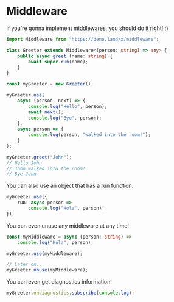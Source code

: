 # Middleware

If you're gonna implement middlewares, you should do it right! ;)

```ts
import Middleware from "https://deno.land/x/middleware";

class Greeter extends Middleware<(person: string) => any> {
	public async greet (name: string) {
		await super.run(name);
	}
}

const myGreeter = new Greeter();

myGreeter.use(
	async (person, next) => {
		console.log("Hello", person);
		await next();
		console.log("Bye", person);
	},
	async person => {
		console.log(person, "walked into the room!");
	}
);

myGreeter.greet("John");
// Hello John
// John walked into the room!
// Bye John
```

You can also use an object that has a run function.

```ts
myGreeter.use({
	run: async person =>
		console.log("Hóla", person);
});
```

You can even unuse any middleware at any time!

```ts
const myMiddleware = async (person: string) =>
	console.log("Hóla", person);

myGreeter.use(myMiddleware);

// Later on...
myGreeter.unuse(myMiddleware);
```

You can even get diagnostics information!

```ts
myGreeter.ondiagnostics.subscribe(console.log);
```
